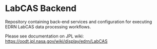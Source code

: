 LabCAS Backend
==============

Repository containing back-end services and configuration
for executing EDRN LabCAS data processing workflows.

Please see documentation on JPL wiki:
https://oodt.jpl.nasa.gov/wiki/display/edrn/LabCAS
